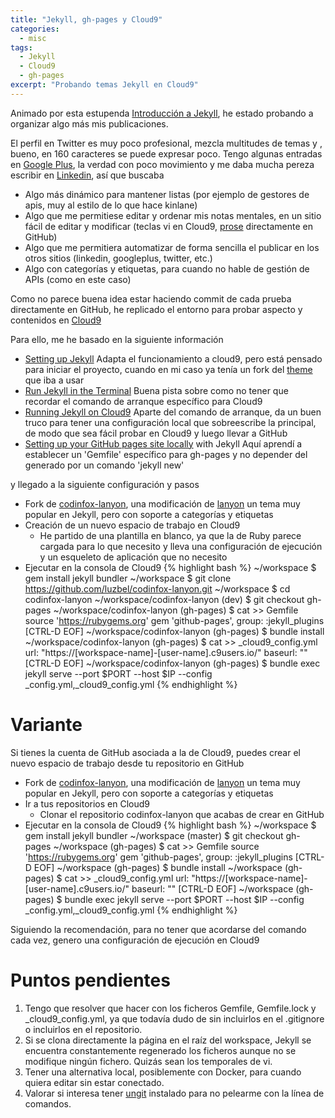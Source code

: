 ```yaml
---
title: "Jekyll, gh-pages y Cloud9"
categories:
  - misc
tags:
  - Jekyll
  - Cloud9
  - gh-pages
excerpt: "Probando temas Jekyll en Cloud9"
---
```


Animado por esta estupenda [Introducción a Jekyll](http://juanjosalvador.es/presentaciones/jekyll.html#/), he estado probando a organizar algo más mis publicaciones. 

El perfil en Twitter es muy poco profesional, mezcla multitudes de temas y , bueno, en 160 caracteres se puede expresar poco. Tengo algunas entradas en [Google Plus](https://plus.google.com/102297748253214407201), la verdad con poco movimiento y me daba mucha pereza escribir en [Linkedin](https://www.linkedin.com), así que buscaba

* Algo más dinámico para mantener listas (por ejemplo de gestores de apis, muy al estilo de lo que hace kinlane)
* Algo que me permitiese editar y ordenar mis notas mentales, en un sitio fácil de editar y modificar (teclas vi en Cloud9, [prose](http://prose.io/) directamente en GitHub)
* Algo que me permitiera automatizar de forma sencilla el publicar en los otros sitios (linkedin, googleplus, twitter, etc.)
* Algo con categorías y etiquetas, para cuando no hable de gestión de APIs (como en este caso)

Como no parece buena idea estar haciendo commit de cada prueba directamente en GitHub, he replicado el entorno para probar aspecto y contenidos en [Cloud9](https://c9.io)

Para ello, me he basado en la siguiente información

* [Setting up Jekyll](https://community.c9.io/t/setting-up-jekyll/1707)
Adapta el funcionamiento a cloud9, pero está pensado para iniciar el proyecto, cuando en mi caso ya tenía un fork del [theme](https://github.com/codinfox/codinfox-lanyon) que iba a usar
* [Run Jekyll in the Terminal](https://gist.github.com/Wasserschlange/77b7189c133c15a1d1befab70dc04a8e)
Buena pista sobre como no tener que recordar el comando de arranque específico para Cloud9
* [Running Jekyll on Cloud9](https://www.jflh.ca/2016-01-18-running-jekyll-on-cloud9)
Aparte del comando de arranque, da un buen truco para tener una configuración local que sobreescribe la principal, de modo que sea fácil probar en Cloud9 y luego llevar a GitHub
* [Setting up your GitHub pages site locally](https://help.github.com/articles/setting-up-your-github-pages-site-locally-with-jekyll/) with Jekyll
Aquí aprendí a establecer un 'Gemfile' específico para gh-pages y no depender del generado por un comando 'jekyll new'

y llegado a la siguiente configuración y pasos

* Fork de [codinfox-lanyon](https://github.com/codinfox/codinfox-lanyon), una modificación de [lanyon](https://github.com/poole/lanyon) un tema muy popular en Jekyll, pero con soporte a categorías y etiquetas
* Creación de un nuevo espacio de trabajo en Cloud9
  * He partido de una plantilla en blanco, ya que la de Ruby parece cargada para lo que necesito y lleva una configuración de ejecución y un esqueleto de aplicación que no necesito 
* Ejecutar en la consola de Cloud9
{% highlight bash %}
~/workspace $ gem install jekyll bundler
~/workspace $ git clone https://github.com/luzbel/codinfox-lanyon.git
~/workspace $ cd codinfox-lanyon
~/workspace/codinfox-lanyon (dev) $ git checkout gh-pages
~/workspace/codinfox-lanyon (gh-pages) $ cat >> Gemfile
source 'https://rubygems.org'
gem 'github-pages', group: :jekyll_plugins
[CTRL-D EOF]
~/workspace/codinfox-lanyon (gh-pages) $ bundle install
~/workspace/codinfox-lanyon (gh-pages) $ cat >> _cloud9_config.yml
url: "https://[workspace-name]-[user-name].c9users.io/"
baseurl: ""
[CTRL-D EOF]
~/workspace/codinfox-lanyon (gh-pages) $ bundle exec jekyll serve --port $PORT --host $IP --config _config.yml,_cloud9_config.yml 
{% endhighlight %}


# Variante

Si tienes la cuenta de GitHub asociada a la de Cloud9, puedes crear el nuevo espacio de trabajo desde tu repositorio en GitHub

* Fork de [codinfox-lanyon](https://github.com/codinfox/codinfox-lanyon), una modificación de [lanyon](https://github.com/poole/lanyon) un tema muy popular en Jekyll, pero con soporte a categorías y etiquetas
* Ir a tus repositorios en Cloud9
  * Clonar el repositorio codinfox-lanyon que acabas de crear en GitHub
* Ejecutar en la consola de Cloud9
{% highlight bash %}
~/workspace $ gem install jekyll bundler
~/workspace (master) $ git checkout gh-pages
~/workspace (gh-pages) $ cat >> Gemfile
source 'https://rubygems.org'
gem 'github-pages', group: :jekyll_plugins
[CTRL-D EOF]
~/workspace (gh-pages) $ bundle install
~/workspace (gh-pages) $ cat >> _cloud9_config.yml
url: "https://[workspace-name]-[user-name].c9users.io/"
baseurl: ""
[CTRL-D EOF]
~/workspace (gh-pages) $ bundle exec jekyll serve --port $PORT --host $IP --config _config.yml,_cloud9_config.yml 
{% endhighlight %}

Siguiendo la recomendación, para no tener que acordarse del comando cada vez, genero una configuración de ejecución en Cloud9

# Puntos pendientes

1. Tengo que resolver que hacer con los ficheros Gemfile, Gemfile.lock y _cloud9_config.yml, ya que todavía dudo de sin incluirlos en el .gitignore o incluirlos en el repositorio.
2. Si se clona directamente la página en el raíz del workspace, Jekyll se encuentra constantemente regenerado los ficheros aunque no se modifique ningún fichero. Quizás sean los temporales de vi.
3. Tener una alternativa local, posiblemente con Docker, para cuando quiera editar sin estar conectado.
4. Valorar si interesa tener [ungit](https://github.com/FredrikNoren/ungit) instalado para no pelearme con la línea de comandos.

